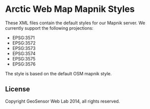 # Arctic Web Map Mapnik Styles

These XML files contain the default styles for our Mapnik server. We currently support the following projections:

* EPSG:3571
* EPSG:3572
* EPSG:3573
* EPSG:3574
* EPSG:3575
* EPSG:3576

The style is based on the default OSM mapnik style.

## License

Copyright GeoSensor Web Lab 2014, all rights reserved.

